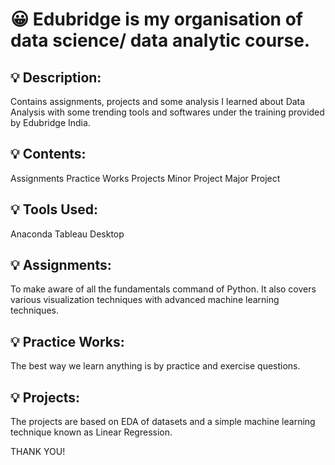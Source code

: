 
# 😀 Edubridge is my organisation of data science/ data analytic course.

## 💡 Description:
Contains assignments, projects and some analysis I learned about Data Analysis with some trending tools and softwares under the training provided by Edubridge India.

## 💡 Contents:
Assignments
Practice Works
Projects
Minor Project
Major Project

## 💡 Tools Used:
Anaconda
Tableau Desktop

## 💡 Assignments:
To make  aware of all the fundamentals command of Python. It also covers various visualization techniques with advanced machine learning techniques.

## 💡 Practice Works:
The best way we learn anything is by practice and exercise questions. 

## 💡 Projects:
The projects are based on EDA of datasets and a simple machine learning technique known as Linear Regression.

THANK YOU!
